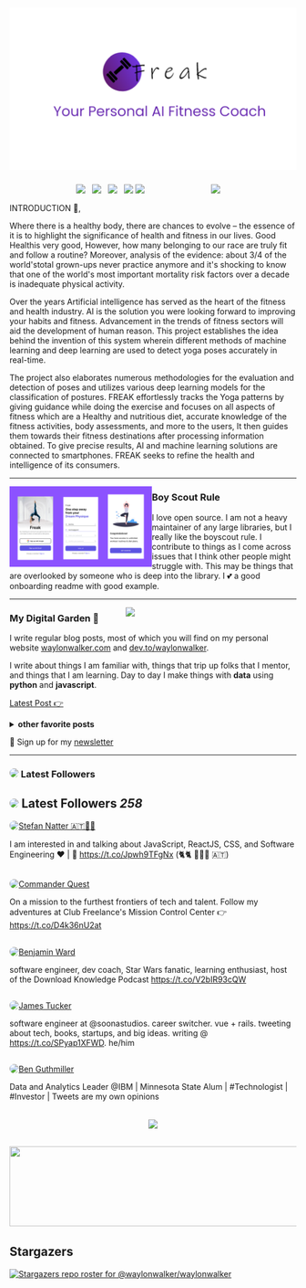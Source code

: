 # ![waylon walker header](https://github.com/RuchikaSuryawanshi7/Webgenix/blob/main/images/Image/Black%20White%20Shapes%20and%20Widgets%20YouTube%20Intro%20(1).png)

<p>
  <a href="https://waylonwalker.com/latest-story.png"><img width="150" align='right' src="https://waylonwalker.com/latest-story.png"></a>
</p>

<p align='center'>
<a href="https://dev.to/waylonwalker"><img height="30" src="https://raw.githubusercontent.com/WaylonWalker/WaylonWalker/main/icon/dev.png"></a>&nbsp;&nbsp;
<a href="https://twitter.com/_waylonwalker"><img height="30" src="https://github.com/WaylonWalker/WaylonWalker/blob/main/icon/twitter.png?raw=true"></a>&nbsp;&nbsp;
<a href="https://instagram.com/_waylonwalker"><img height="30" src="https://github.com/WaylonWalker/WaylonWalker/blob/main/icon/instagram.jpg?raw=true"></a>&nbsp;&nbsp;
<a href="https://www.buymeacoffee.com/bBdtMQO"><img height="30" src="https://github.com/WaylonWalker/WaylonWalker/blob/main/icon/by-me-a-coffee.png?raw=true"></a>
<a href="https://www.linkedin.com/in/waylonwalker/"><img height="30" src="https://github.com/WaylonWalker/WaylonWalker/blob/main/icon/linkedin.png?raw=true"></a>
</p>

INTRODUCTION 👋,

Where there is a healthy body, there are chances to evolve – the essence of it is to highlight the significance of health and fitness in our lives. Good Healthis very good, However, how many belonging to our race are truly fit and follow a routine? Moreover, analysis of the evidence: about 3/4 of the world'stotal grown-ups never practice anymore and it's shocking to know that one of the world's most important mortality risk factors over a decade is inadequate physical activity.

Over the years Artificial intelligence has served as the heart of the fitness and health industry. AI is the solution you were looking forward to improving your habits and fitness. Advancement in the trends of fitness sectors will aid the development of human reason. This project establishes the idea behind the invention of this system wherein
different methods of machine learning and deep learning are used to detect yoga poses accurately in real-time. 

The project also elaborates numerous methodologies for the evaluation and detection of poses and utilizes various deep learning models for the classification of postures. FREAK effortlessly tracks the Yoga patterns by giving guidance while doing the exercise and focuses on all aspects of fitness which are a Healthy and nutritious diet, accurate knowledge of the fitness activities, body assessments, and more to the users, It then guides them towards their fitness destinations after processing information obtained. To give precise results, AI and machine learning solutions are connected to smartphones. FREAK seeks to refine the health and intelligence of its consumers.

  ---
 
 <p>
  <img width="250" align='left' src="https://github.com/RuchikaSuryawanshi7/Webgenix/blob/main/images/Image/Black%20White%20Shapes%20and%20Widgets%20YouTube%20Intro%20(2).png">
</p>
 
### Boy Scout Rule

I love open source.  I am not a heavy maintainer of any large libraries, but I really like the boyscout rule.  I contribute to things as I come across issues that I think other people might struggle with.  This may be things that are overlooked by someone who is deep into the library.  I 💕 a good onboarding readme with good example.

 ---

<p>
  <a href="https://waylonwalker.com/latest"><img width="300" align='right' src="https://waylonwalker.com/latest.png?raw=true"></a>
</p>

### My Digital Garden 🌱

I write regular blog posts, most of which you will find on my personal website [waylonwalker.com](https://waylonwalker.com) and [dev.to/waylonwalker](https://dev.to/waylonwalker).

I write about things I am familiar with, things that trip up folks that I mentor, and things that I am learning.  Day to day I make things with **data** using **python** and **javascript**. 

[Latest Post 👉](https://waylonwalker.com/latest)

<details>
 <summary><strong>other favorite posts</strong></summary>
 <a href="https://waylonwalker.com/blog/eight-years-cat/"><img width="400" src="https://images.waylonwalker.com/eight-years-cat-og.png?raw=true"></a>
 <a href="https://waylonwalker.com/blog/what-are-github-actions/"><img width="400" src="https://images.waylonwalker.com/what-are-github-actions-og.png?raw=true"></a>
 
</details>

💌 Sign up for my [newsletter](https://waylonwalker.com/newsletter/)

---

### <img height="30" style="border-radius:50%" src="https://github.com/WaylonWalker/WaylonWalker/blob/main/icon/twitter.png?raw=true"> Latest Followers



## <img height="30" style="border-radius:50%" src="https://github.com/WaylonWalker/WaylonWalker/blob/main/icon/twitter.png?raw=true"> Latest Followers _258_

<a href='https://twitter.com/natterstefan'>
  <img style="border-radius:50%" align="left" src='https://pbs.twimg.com/profile_images/1255562113629802498/nTk-e7L5_normal.jpg' />
</a>

<a href='https://twitter.com/natterstefan'>
    Stefan Natter 🇦🇹👋🏻
</a>

I am interested in and talking about JavaScript, ReactJS, CSS, and Software Engineering ♥️ | 📧 https://t.co/Jpwh9TFgNx (🐈🐈 🤵👰🏻 🇦🇹)

<h2></h2><a href='https://twitter.com/commanderquest'>
  <img style="border-radius:50%" align="left" src='https://pbs.twimg.com/profile_images/1243185628864528384/eFnPWZyC_normal.jpg' />
</a>

<a href='https://twitter.com/commanderquest'>
    Commander Quest
</a>

On a mission to the furthest frontiers of tech and talent. 
Follow my adventures at Club Freelance's Mission Control Center 👉 https://t.co/D4k36nU2at

<h2></h2><a href='https://twitter.com/benjaminwardcom'>
  <img style="border-radius:50%" align="left" src='https://pbs.twimg.com/profile_images/1283469746055385088/sr9ZExwG_normal.jpg' />
</a>

<a href='https://twitter.com/benjaminwardcom'>
    Benjamin Ward
</a>

software engineer, dev coach, Star Wars fanatic, learning enthusiast, host of the Download Knowledge Podcast https://t.co/V2bIR93cQW

<h2></h2><a href='https://twitter.com/tucker_dev'>
  <img style="border-radius:50%" align="left" src='https://pbs.twimg.com/profile_images/1284727066160705536/VhioFBZE_normal.jpg' />
</a>

<a href='https://twitter.com/tucker_dev'>
    James Tucker
</a>

software engineer at @soonastudios. career switcher. vue + rails. tweeting about tech, books, startups, and big ideas. writing @ https://t.co/SPyap1XFWD. he/him

<h2></h2><a href='https://twitter.com/BenGuthmiller'>
  <img style="border-radius:50%" align="left" src='https://pbs.twimg.com/profile_images/1284966756906409984/MR0a9hi2_normal.jpg' />
</a>

<a href='https://twitter.com/BenGuthmiller'>
    Ben Guthmiller
</a>

Data and Analytics Leader @IBM | Minnesota State Alum | #Technologist | #Investor | Tweets are my own opinions

<h2></h2>

<p align='center'>
 <img align='center' src="https://visitor-badge.glitch.me/badge?page_id=waylonwalker.visitor-badge"> 
 <p/>
<div align="center">
	<br>
	<a href="https://raw.githubusercontent.com/WaylonWalker/waylonwalker/main/follower.svg">
		<img src="follower.svg" width="800" height="140">
	</a>
</div>

## Stargazers

[![Stargazers repo roster for @waylonwalker/waylonwalker](https://reporoster.com/stars/waylonwalker/waylonwalker)](https://github.com/waylonwalker/waylonwalker/stargazers)

